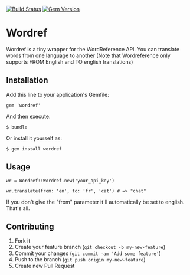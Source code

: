 [![Build Status](https://travis-ci.org/pcboy/wordref.svg)](https://travis-ci.org/pcboy/wordref)
[![Gem Version](https://badge.fury.io/rb/wordref.svg)](http://badge.fury.io/rb/wordref)

# Wordref

Wordref is a tiny wrapper for the WordReference API.
You can translate words from one language to another (Note that Wordreference only supports FROM English and TO english translations)

## Installation

Add this line to your application's Gemfile:

    gem 'wordref'

And then execute:

    $ bundle

Or install it yourself as:

    $ gem install wordref

## Usage

    wr = Wordref::Wordref.new('your_api_key')
    
    wr.translate(from: 'en', to: 'fr', 'cat') # => "chat"

If you don't give the "from" parameter it'll automatically be set to english.
That's all.

## Contributing

1. Fork it
2. Create your feature branch (`git checkout -b my-new-feature`)
3. Commit your changes (`git commit -am 'Add some feature'`)
4. Push to the branch (`git push origin my-new-feature`)
5. Create new Pull Request
